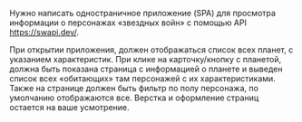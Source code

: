 Нужно написать одностраничное приложение (SPA) для просмотра информации о персонажах «звездных войн» с помощью API https://swapi.dev/.

При открытии приложения, должен отображаться список всех планет, с указанием характеристик.
При клике на карточку/кнопку с планетой, должна быть показана страница с информацией о планете и выведен список всех «обитающих» там персонажей с их характеристиками. Также на странице должен быть фильтр по полу персонажа, по умолчанию отображаются все.
Верстка и оформление страниц остается на ваше усмотрение.